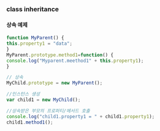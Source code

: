 ### class inheritance



#### 상속 예제

~~~javascript
function MyParent() {
this.property1 = "data";
}
MyParent.prototype.method1=function() {
console.log("Myparent.meethod1" + this.property1);
}

// 상속
MyChild.prototype = new MyParent();

//인스턴스 생성
var child1 = new MyChild();

//상속받은 부모의 프로퍼티/메서드 호출
console.log("child1.property1 = " + child1.property1);
child1.method1();
~~~

































